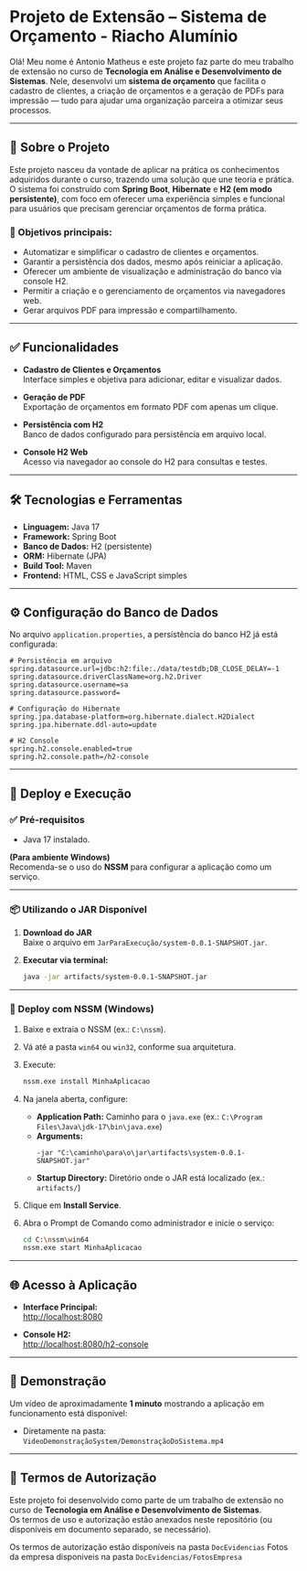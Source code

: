 # Projeto de Extensão – Sistema de Orçamento - Riacho Alumínio

Olá! Meu nome é Antonio Matheus e este projeto faz parte do meu trabalho de extensão no curso de **Tecnologia em Análise e Desenvolvimento de Sistemas**. Nele, desenvolvi um **sistema de orçamento** que facilita o cadastro de clientes, a criação de orçamentos e a geração de PDFs para impressão — tudo para ajudar uma organização parceira a otimizar seus processos.

---

## 📌 Sobre o Projeto

Este projeto nasceu da vontade de aplicar na prática os conhecimentos adquiridos durante o curso, trazendo uma solução que une teoria e prática. O sistema foi construído com **Spring Boot**, **Hibernate** e **H2 (em modo persistente)**, com foco em oferecer uma experiência simples e funcional para usuários que precisam gerenciar orçamentos de forma prática.

### 🎯 Objetivos principais:

- Automatizar e simplificar o cadastro de clientes e orçamentos.
- Garantir a persistência dos dados, mesmo após reiniciar a aplicação.
- Oferecer um ambiente de visualização e administração do banco via console H2.
- Permitir a criação e o gerenciamento de orçamentos via navegadores web.
- Gerar arquivos PDF para impressão e compartilhamento.

---

## ✅ Funcionalidades

- **Cadastro de Clientes e Orçamentos**  
  Interface simples e objetiva para adicionar, editar e visualizar dados.

- **Geração de PDF**  
  Exportação de orçamentos em formato PDF com apenas um clique.

- **Persistência com H2**  
  Banco de dados configurado para persistência em arquivo local.

- **Console H2 Web**  
  Acesso via navegador ao console do H2 para consultas e testes.

---

## 🛠️ Tecnologias e Ferramentas

- **Linguagem:** Java 17
- **Framework:** Spring Boot
- **Banco de Dados:** H2 (persistente)
- **ORM:** Hibernate (JPA)
- **Build Tool:** Maven
- **Frontend:** HTML, CSS e JavaScript simples

---

## ⚙️ Configuração do Banco de Dados

No arquivo `application.properties`, a persistência do banco H2 já está configurada:

```properties
# Persistência em arquivo
spring.datasource.url=jdbc:h2:file:./data/testdb;DB_CLOSE_DELAY=-1
spring.datasource.driverClassName=org.h2.Driver
spring.datasource.username=sa
spring.datasource.password=

# Configuração do Hibernate
spring.jpa.database-platform=org.hibernate.dialect.H2Dialect
spring.jpa.hibernate.ddl-auto=update

# H2 Console
spring.h2.console.enabled=true
spring.h2.console.path=/h2-console
```

---

## 🚀 Deploy e Execução

### ✅ Pré-requisitos

- Java 17 instalado.

**(Para ambiente Windows)**  
Recomenda-se o uso do **NSSM** para configurar a aplicação como um serviço.

---

### 📦 Utilizando o JAR Disponível

1. **Download do JAR**  
   Baixe o arquivo em `JarParaExecução/system-0.0.1-SNAPSHOT.jar`.

2. **Executar via terminal:**
   ```bash
   java -jar artifacts/system-0.0.1-SNAPSHOT.jar
   ```

---

### 🧰 Deploy com NSSM (Windows)

1. Baixe e extraia o NSSM (ex.: `C:\nssm`).
2. Vá até a pasta `win64` ou `win32`, conforme sua arquitetura.
3. Execute:
   ```bash
   nssm.exe install MinhaAplicacao
   ```

4. Na janela aberta, configure:
    - **Application Path:** Caminho para o `java.exe` (ex.: `C:\Program Files\Java\jdk-17\bin\java.exe`)
    - **Arguments:**
      ```
      -jar "C:\caminho\para\o\jar\artifacts\system-0.0.1-SNAPSHOT.jar"
      ```
    - **Startup Directory:** Diretório onde o JAR está localizado (ex.: `artifacts/`)

5. Clique em **Install Service**.

6. Abra o Prompt de Comando como administrador e inicie o serviço:
   ```bash
   cd C:\nssm\win64
   nssm.exe start MinhaAplicacao
   ```

---

## 🌐 Acesso à Aplicação

- **Interface Principal:**  
  [http://localhost:8080](http://localhost:8080)

- **Console H2:**  
  [http://localhost:8080/h2-console](http://localhost:8080/h2-console)

---

## 🎥 Demonstração

Um vídeo de aproximadamente **1 minuto** mostrando a aplicação em funcionamento está disponível:

- Diretamente na pasta: `VideoDemonstraçãoSystem/DemonstraçãoDoSistema.mp4`

---

## 📝 Termos de Autorização

Este projeto foi desenvolvido como parte de um trabalho de extensão no curso de **Tecnologia em Análise e Desenvolvimento de Sistemas**.  
Os termos de uso e autorização estão anexados neste repositório (ou disponíveis em documento separado, se necessário).

Os termos de autorização estão disponíveis na pasta `DocEvidencias`
Fotos da empresa disponiveis na pasta `DocEvidencias/FotosEmpresa`